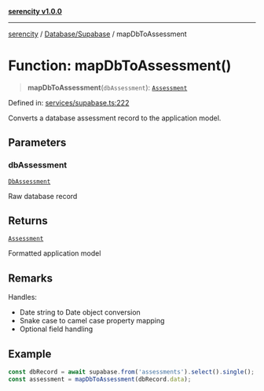 [**serencity v1.0.0**](../../../README.md)

***

[serencity](../../../modules.md) / [Database/Supabase](../README.md) / mapDbToAssessment

# Function: mapDbToAssessment()

> **mapDbToAssessment**(`dbAssessment`): [`Assessment`](../interfaces/Assessment.md)

Defined in: [services/supabase.ts:222](https://github.com/lbatschelet/SerenCity/blob/4245c36d3a680a78ab22610b245af81b1a0977ec/src/services/supabase.ts#L222)

Converts a database assessment record to the application model.

## Parameters

### dbAssessment

[`DbAssessment`](../interfaces/DbAssessment.md)

Raw database record

## Returns

[`Assessment`](../interfaces/Assessment.md)

Formatted application model

## Remarks

Handles:
- Date string to Date object conversion
- Snake case to camel case property mapping
- Optional field handling

## Example

```typescript
const dbRecord = await supabase.from('assessments').select().single();
const assessment = mapDbToAssessment(dbRecord.data);
```
